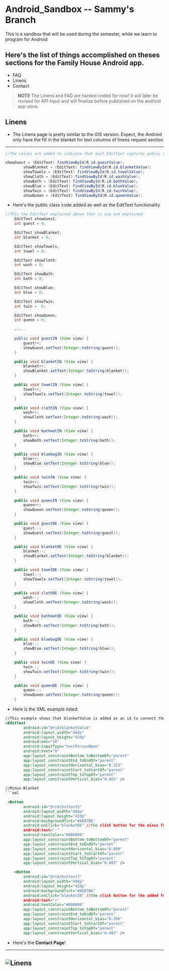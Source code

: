 # Android_Sandbox -- Sammy's Branch
This is a sandbox that will be used during the semester, while we learn to program for Android

## Here's the list of things accomplished on theses sections for the Family House Android app.

- FAQ 
- Linens
- Contact


> **NOTE** The Linens and FAQ are harded coded for now! It will later be revised for API input and will finalize before published on the android app store.


## Linens

- The Linens page is pretty similar to the iOS version. Expect, the Android only have the fill in the blanket for text columns of linens request section

---
```java
//The values are added to indicate that each EditText captures public of each linens request section

showGuest = (EditText) findViewById(R.id.guestValue);
        showBlanket = (EditText) findViewById(R.id.blanketValue);
        showTowels = (EditText) findViewById(R.id.towelValue);
        showCloth = (EditText) findViewById(R.id.washValue);
        showBath = (EditText) findViewById(R.id.bathValue);
        showBlue = (EditText) findViewById(R.id.blueValue);
        showTwin = (EditText) findViewById(R.id.twinValue);
        showQueen = (EditText) findViewById(R.id.queenValue);
```
- Here's the public class code added as well as the EditText functionality
```java
//This the EditText explained above that is use and explained
    EditText showGuest;
    int guest = 0;

    EditText showBlanket;
    int blanket = 0;

    EditText showTowels;
    int towel = 0;

    EditText showCloth;
    int wash = 0;

    EditText showBath;
    int bath = 0;

    EditText showBlue;
    int blue = 0;

    EditText showTwin;
    int twin =  0;

    EditText showQueen;
    int queen = 0;

    .....
  
    public void guestIN (View view) {
        guest++;
        showGuest.setText(Integer.toString(guest));
    }

    public void blanketIN (View view) {
        blanket++;
        showBlanket.setText(Integer.toString(blanket));
    }

    public void towelIN (View view) {
        towel++;
        showTowels.setText(Integer.toString(towel));
    }

    public void clothIN (View view) {
        wash++;
        showCloth.setText(Integer.toString(wash));
    }

    public void bathmatIN (View view) {
        bath++;
        showBath.setText(Integer.toString(bath));
    }

    public void bluebagIN (View view) {
        blue++;
        showBlue.setText(Integer.toString(blue));
    }

    public void twinIN (View view) {
        twin++;
        showTwin.setText(Integer.toString(twin));
    }

    public void queenIN (View view) {
        queen++;
        showQueen.setText(Integer.toString(queen));
    }

    public void guestDE (View view) {
        guest--;
        showGuest.setText(Integer.toString(guest));
    }

    public void blanketDE (View view) {
        blanket--;
        showBlanket.setText(Integer.toString(blanket));
    }

    public void towelDE (View view) {
        towel--;
        showTowels.setText(Integer.toString(towel));
    }

    public void clothDE (View view) {
        wash--;
        showCloth.setText(Integer.toString(wash));
    }

    public void bathmatDE (View view) {
        bath--;
        showBath.setText(Integer.toString(bath));
    }

    public void bluebagDE (View view) {
        blue--;
        showBlue.setText(Integer.toString(blue));
    }

    public void twinDE (View view) {
        twin--;
        showTwin.setText(Integer.toString(twin));
    }

    public void queenDE (View view) {
        queen--;
        showQueen.setText(Integer.toString(queen));
    }
```
- Here is the XML example listed:
```xml
//This example shows that blanketValue is added as an id to connect the EditText function along with the assign public class that they are with.
<EditText
        android:id="@+id/blanketValue"
        android:layout_width="40dp"
        android:layout_height="42dp"
        android:ems="10"
        android:inputType="textPersonName"
        android:text="0"
        app:layout_constraintBottom_toBottomOf="parent"
        app:layout_constraintEnd_toEndOf="parent"
        app:layout_constraintHorizontal_bias="0.253"
        app:layout_constraintStart_toStartOf="parent"
        app:layout_constraintTop_toTopOf="parent"
        app:layout_constraintVertical_bias="0.483" />

//Minus-Blanket
```xml

 <Button
        android:id="@+id/button15" 
        android:layout_width="40dp"
        android:layout_height="42dp"
        android:backgroundTint="#AEB7B6"
        android:onClick="blanketDE" //the click button for the minus feature is connected to The Public class blanketDE (Stands for Decrease)
        android:text="-"
        android:textColor="#000000"
        app:layout_constraintBottom_toBottomOf="parent"
        app:layout_constraintEnd_toEndOf="parent"
        app:layout_constraintHorizontal_bias="0.099"
        app:layout_constraintStart_toStartOf="parent"
        app:layout_constraintTop_toTopOf="parent"
        app:layout_constraintVertical_bias="0.483" />

    <Button
        android:id="@+id/button17"
        android:layout_width="40dp"
        android:layout_height="42dp"
        android:backgroundTint="#AEB7B6"
        android:onClick="blanketIN" //the click button for the added feature is connected to The Public class blanketIN (stands for Increase)
        android:text="+"
        android:textColor="#000000"
        app:layout_constraintBottom_toBottomOf="parent"
        app:layout_constraintEnd_toEndOf="parent"
        app:layout_constraintHorizontal_bias="0.396"
        app:layout_constraintStart_toStartOf="parent"
        app:layout_constraintTop_toTopOf="parent"
        app:layout_constraintVertical_bias="0.483" />
```
- Here's the __Contact Page__!
---
![Linens](https://sabdul.it.pointpark.edu/linens.png)
---
